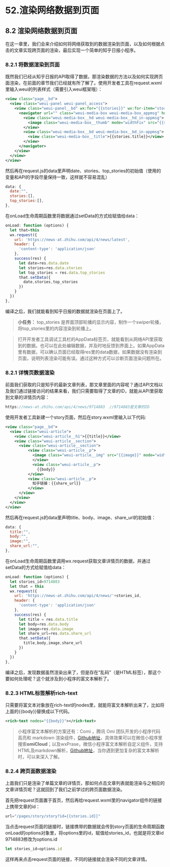 # 52.渲染网络数据到页面

## 8.2 渲染网络数据到页面
在这一章里，我们会来介绍如何将网络获取到的数据渲染到页面，以及如何根据点击的文章实现跨页面的渲染，最后实现一个简单的知乎日报小程序。

### 8.2.1 将数据渲染到页面
既然我们已经从知乎日报的API取得了数据，那渲染数据的方法以及如何实现跨页面渲染，在前面的章节我们已经就有所了解了。使用开发者工具在request.wxml里输入weui的列表样式（需要引入weui框架哦）：
```xml
<view class="page__bd">
  <view class="weui-panel weui-panel_access">
    <view class="weui-panel__bd" wx:for="{{stories}}" wx:for-item="stories" wx:key="*item">
      <navigator url="" class="weui-media-box weui-media-box_appmsg" hover-class="weui-cell_active">
        <view class="weui-media-box__hd weui-media-box__hd_in-appmsg">
          <image class="weui-media-box__thumb" mode="widthFix" src="{{stories.images[0]}}" sytle="height:auto"></image>
        </view>
        <view class="weui-media-box__bd weui-media-box__bd_in-appmsg">
          <view class="weui-media-box__title">{{stories.title}}</view>
        </view>
      </navigator>
    </view>
  </view>
</view>
```
然后再在request.js的data里声明date、stories、top_stories的初始值（使用的变量和API的字段尽量保持一致，这样就不容易混乱）
```javascript
data: {
  date:"",
  stories:[],
  top_stories:[],
},
```
在onLoad生命周期函数里将数据通过setData的方式给赋值给data：
```javascript
onLoad: function (options) {
  let that=this
  wx.request({
    url: 'https://news-at.zhihu.com/api/4/news/latest', 
    header: {
      'content-type': 'application/json' 
    },
    success(res) {
      let date=res.data.date
      let stories=res.data.stories
      let top_stories = res.data.top_stories
      that.setData({
        date,stories,top_stories
      })
    }
  })
},
```
编译之后，我们就能看到知乎日报的数据就渲染在页面上了。

> **小任务：**  top_stories 是界面顶部轮播的显示内容，制作一个swiper轮播，将top_stories里的内容渲染到轮播上。

> 打开开发者工具调试工具栏的AppData标签页，就能看到从网络API里获取到的数据。也可以在此处编辑数据，并及时地反馈到界面上。如果AppData里有数据，可以确认页面已经取得res里的data数据，如果数据没有渲染到页面，说明列表渲染可能有误。通过这种方式可以诊断页面渲染问题所在。

### 8.2.1 详情页数据渲染
前面我们获取的只是知乎的最新文章列表，那文章里面的内容呢？通过API文档以及我们通过链接访问的结果来看，我们只需要取得了文章的ID，就能从API里获取到文章的详情页内容：
```javascript
https://news-at.zhihu.com/api/4/news/9714883  //9714883是文章的ID
```
使用开发者工具新建一个story页面，然后在story.wxml里输入以下代码:
```xml
<view class="page__bd">
  <view class="weui-article">
    <view class="weui-article__h1">{{title}}</view>
    <view class="weui-article__section">
      <view class="weui-article__section">
          <view class="weui-article__p">
            <image class="weui-article__img" src="{{image}}" mode="widthFix" style="width:100%" />
            </view>
            <view class="weui-article__p">                      
              {{body}}                
          </view>
          <view class="weui-article__p">
            知乎链接：{{share_url}}
          </view>
      </view> 
    </view>     
  </view>   
</view>
```
然后再在request.js的data里声明title、body、image、share_url的初始值：
```javascript
data: {
  title:"",
  body:"",
  image:"",
  share_url:"",
},
```
在onLoad生命周期函数里调用wx.request获取文章详情页的数据，并通过setData的方式给赋值给data：
```javascript
onLoad: function (options) {
  let stories_id=9714883
  let that = this
  wx.request({
    url: 'https://news-at.zhihu.com/api/4/news/'+stories_id,
    header: {
      'content-type': 'application/json'
    },
    success(res) {
      let title = res.data.title
      let body=res.data.body
      let image=res.data.image
      let share_url=res.data.share_url
      that.setData({
        title,body,image,share_url
      })
    }
  })
},
```
编译之后，发现数据虽然渲染出来了，但是存在“乱码”（是HTML标签），那这个要如何处理呢？这个就涉及到小程序的富文本解析了。

### 8.2.3 HTML标签解析rich-text

只需要将富文本对象放在rich-text的nodes里，就能将富文本解析出来了，比如将上面的{{body}}替换成以下代码。
```xml
<rich-text nodes="{{body}}"></rich-text>
```
> 小程序富文本解析的方案还有：Comi ，腾讯 Omi 团队开发的小程序代码高亮和 markdown 渲染组件，[Github地址](https://github.com/Tencent/omi/blob/master/tutorial/comi-principle.md#%E5%8E%9F%E7%90%86)，具体效果可以在微信小程序里搜索**omiCloud**；以及wxPrase，微信小程序富文本解析自定义组件，支持HTML及markdown解析，[Github地址](https://github.com/icindy/wxParse)，当你遇到更加复杂的富文本解析时，可以来深入了解。

### 8.2.4 跨页面数据渲染

上面我们只是渲染了单篇文章的详情页，那如何点击文章列表就能渲染与之相应的文章详情页呢？这就回到了我们之前学过的跨页面数据渲染。

首先把request页面置于首页，然后再给request.wxml里的navigator组件的链接上携带文章的id：
```javascript
url="/pages/story/story?id={{stories.id}}"
``` 
当点击request页面的链接时，链接携带的数据就会传到story页面的生命周期函数onLoad的options对象里，将options里的id，赋值给stories_id，也就是将文章id 9714883修改为options.id  
```javascript
let stories_id=options.id
```
  
这样再来点击request页面的链接，不同的链接就会渲染不同的文章详情。
